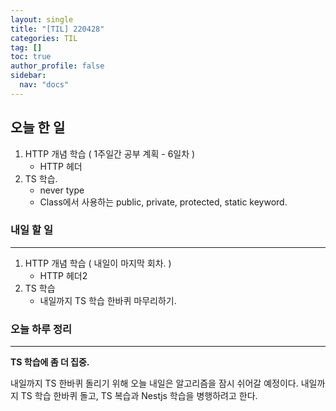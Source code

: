 ```yaml
---
layout: single
title: "[TIL] 220428"
categories: TIL
tag: []
toc: true
author_profile: false
sidebar:
  nav: "docs"
---
```


## 오늘 한 일

1. HTTP 개념 학습 ( 1주일간 공부 계획 - 6일차 )
   - HTTP 헤더
2. TS 학습.
   - never type
   - Class에서 사용하는 public, private, protected, static keyword.

### 내일 할 일

---

1. HTTP 개념 학습 ( 내일이 마지막 회차. )
   - HTTP 헤더2
2. TS 학습 
   - 내일까지 TS 학습 한바퀴 마무리하기.

### 오늘 하루 정리

---

**TS 학습에 좀 더 집중.**

내일까지 TS 한바퀴 돌리기 위해 오늘 내일은 알고리즘을 잠시 쉬어갈 예정이다. 내일까지 TS 학습 한바퀴 돌고, TS 복습과 Nestjs 학습을 병행하려고 한다. 

